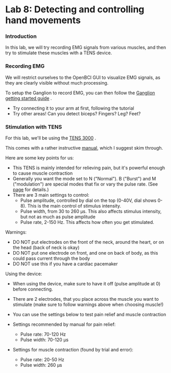 # Lab 8: Detecting and controlling hand movements

### Introduction
In this lab, we will try recording EMG signals from various muscles, and then try to stimulate these muscles with a TENS device.

### Recording EMG

We will restrict ourselves to the OpenBCI GUI to visualize EMG signals, as they are clearly visible without much processing.

To setup the Ganglion to record EMG, you can then follow the [Ganglion getting started guide](http://docs.openbci.com/Tutorials/02-Ganglion_Getting%20Started_Guide#ganglion-getting-started-guide-connect-for-emg) .

- Try connecting it to your arm at first, following the tutorial
- Try other areas! Can you detect biceps? Fingers? Leg? Feet? 

### Stimulation with TENS

For this lab, we'll be using the [TENS 3000](https://www.tenspros.com/tens-3000-analogue-tens-unit-dt3002.html) .

This comes with a rather instructive [manual](https://www.tenspros.com/assets/images/manuals/TENS-3000-dt3002-Manual.pdf), which I suggest skim through.

Here are some key points for us:
- This TENS is mainly intended for relieving pain, but it's powerful enough to cause muscle contraction
- Generally you want the mode set to N ("Normal"). B ("Burst") and M ("modulation") are special modes that fix or vary the pulse rate. (See [page](https://www.tenspros.com/tens-3000-analogue-tens-unit-dt3002.html) for details.)
- There are 3 main settings to control:
    - Pulse amplitude, controlled by dial on the top (0-40V, dial shows 0-8). This is the main control of stimulus intensity.
    - Pulse width, from 30 to 260 μs. This also affects stimulus intensity, but not as much as pulse amplitude
    - Pulse rate, 2-150 Hz. This affects how often you get stimulated. 

Warnings:
- DO NOT put electrodes on the front of the neck, around the heart, or on the head (back of neck is okay)
- DO NOT put one electrode on front, and one on back of body, as this could pass current through the body
- DO NOT use this if you have a cardiac pacemaker

Using the device:
- When using the device, make sure to have it off (pulse amplitude at 0) before connecting. 
- There are 2 electrodes, that you place across the muscle you want to stimulate (make sure to follow warnings above when choosing muscle!)
- You can use the settings below to test pain relief and muscle contraction

- Settings recommended by manual for pain relief:
    - Pulse rate: 70-120 Hz
    - Pulse width: 70-120 μs
- Settings for muscle contraction (found by trial and error):
    - Pulse rate: 20-50 Hz
    - Pulse width: 260 μs

    
